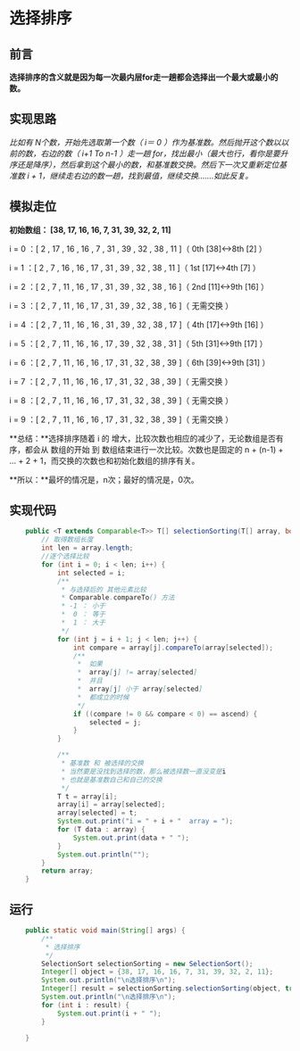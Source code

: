 选择排序
==


## 前言

**选择排序的含义就是因为每一次最内层for走一趟都会选择出一个最大或最小的数。**




## 实现思路

*比如有 N个数，开始先选取第一个数（ i＝ 0 ）作为基准数。然后抛开这个数以以前的数，右边的数（ i+1 To n-1 ）走一趟 for，找出最小（最大也行，看你是要升序还是降序），然后拿到这个最小的数，和基准数交换。然后下一次又重新定位基准数 i + 1，继续走右边的数一趟，找到最值，继续交换.......如此反复。*



## 模拟走位

**初始数组： [38, 17, 16, 16, 7, 31, 39, 32, 2, 11]**

i = 0 ：[ 2 , 17 , 16 , 16 , 7 , 31 , 39 , 32 , 38 , 11 ]（ 0th [38]<->8th [2] ）

i = 1 ：[ 2 , 7 , 16 , 16 , 17 , 31 , 39 , 32 , 38 , 11 ]（ 1st [17]<->4th [7] ）

i = 2 ：[ 2 , 7 , 11 , 16 , 17 , 31 , 39 , 32 , 38 , 16 ]（ 2nd [11]<->9th [16] ）

i = 3 ：[ 2 , 7 , 11 , 16 , 17 , 31 , 39 , 32 , 38 , 16 ]（ 无需交换 ）

i = 4 ：[ 2 , 7 , 11 , 16 , 16 , 31 , 39 , 32 , 38 , 17 ]（ 4th [17]<->9th [16] ）

i = 5 ：[ 2 , 7 , 11 , 16 , 16 , 17 , 39 , 32 , 38 , 31 ]（ 5th [31]<->9th [17] ）

i = 6 ：[ 2 , 7 , 11 , 16 , 16 , 17 , 31 , 32 , 38 , 39 ]（ 6th [39]<->9th [31] ）

i = 7 ：[ 2 , 7 , 11 , 16 , 16 , 17 , 31 , 32 , 38 , 39 ]（ 无需交换 ）

i = 8 ：[ 2 , 7 , 11 , 16 , 16 , 17 , 31 , 32 , 38 , 39 ]（ 无需交换 ）

i = 9 ：[ 2 , 7 , 11 , 16 , 16 , 17 , 31 , 32 , 38 , 39 ]（ 无需交换 ）


**总结：**选择排序随着 i 的 增大，比较次数也相应的减少了，无论数组是否有序，都会从 数组的开始 到 数组结束进行一次比较。次数也是固定的 n + (n-1) + ... + 2 + 1，而交换的次数也和初始化数组的排序有关。

**所以：**最坏的情况是，n次；最好的情况是，0次。



## 实现代码

```Java
    public <T extends Comparable<T>> T[] selectionSorting(T[] array, boolean ascend) {
        // 取得数组长度
        int len = array.length;
        //逐个选择比较
        for (int i = 0; i < len; i++) {
            int selected = i;
            /**
             * 与选择后的 其他元素比较
             * Comparable.compareTo() 方法
             * -1 ： 小于
             *  0 ： 等于
             *  1 ： 大于
             */
            for (int j = i + 1; j < len; j++) {
                int compare = array[j].compareTo(array[selected]);
                /**
                 *  如果
                 *  array[j] != array[selected]
                 *  并且
                 *  array[j] 小于 array[selected]
                 *  都成立的时候
                 */
                if ((compare != 0 && compare < 0) == ascend) {
                    selected = j;
                }
            }

            /**
             * 基准数 和 被选择的交换
             * 当然要是没找到选择的数，那么被选择数一直没变是i
             * 也就是基准数自己和自己的交换
             */
            T t = array[i];
            array[i] = array[selected];
            array[selected] = t;
            System.out.print("i = " + i + "  array = ");
            for (T data : array) {
                System.out.print(data + " ");
            }
            System.out.println("");
        }
        return array;
    }
```




## 运行

```Java
    public static void main(String[] args) {
        /**
         * 选择排序
         */
        SelectionSort selectionSorting = new SelectionSort();
        Integer[] object = {38, 17, 16, 16, 7, 31, 39, 32, 2, 11};
        System.out.println("\n选择排序\n");
        Integer[] result = selectionSorting.selectionSorting(object, true);
        System.out.println("\n选择排序\n");
        for (int i : result) {
            System.out.print(i + " ");
        }

    }
```

